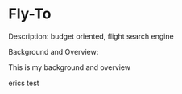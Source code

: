 # Fly-To

Description: budget oriented, flight search engine

Background and Overview: 

This is my background and overview



erics test

